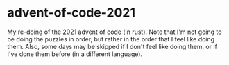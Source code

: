 # advent-of-code-2021

My re-doing of the 2021 advent of code (in rust). Note that I'm not going to be doing the puzzles in order, but rather in the order that I feel like doing them. Also, some days may be skipped if I don't feel like doing them, or if I've done them before (in a different language).
